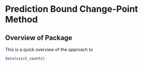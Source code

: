Prediction Bound Change-Point Method
================

## Overview of Package

This is a quick overview of the approach to

``` r
data(visit_counts)
```
